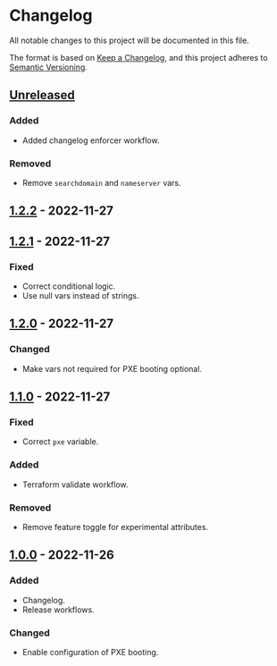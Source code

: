 # Changelog

All notable changes to this project will be documented in this file.

The format is based on [Keep a Changelog](https://keepachangelog.com/en/1.0.0/),
and this project adheres to [Semantic Versioning](https://semver.org/spec/v2.0.0.html).

## [Unreleased]

### Added

- Added changelog enforcer workflow.

### Removed

- Remove `searchdomain` and `nameserver` vars.

## [1.2.2] - 2022-11-27

## [1.2.1] - 2022-11-27

### Fixed

- Correct conditional logic.
- Use null vars instead of strings.

## [1.2.0] - 2022-11-27

### Changed

- Make vars not required for PXE booting optional.

## [1.1.0] - 2022-11-27

### Fixed

- Correct `pxe` variable.

### Added

- Terraform validate workflow.

### Removed

- Remove feature toggle for experimental attributes.

## [1.0.0] - 2022-11-26

### Added

- Changelog.
- Release workflows.

### Changed

- Enable configuration of PXE booting.

[Unreleased]: https://github.com/a7d-corp/terraform-module-proxmox-instance/compare/v1.2.2...HEAD
[1.2.2]: https://github.com/a7d-corp/terraform-module-proxmox-instance/compare/v1.2.1...v1.2.2
[1.2.1]: https://github.com/a7d-corp/terraform-module-proxmox-instance/compare/v1.2.0...v1.2.1
[1.2.0]: https://github.com/a7d-corp/terraform-module-proxmox-instance/compare/v1.1.0...v1.2.0
[1.1.0]: https://github.com/a7d-corp/terraform-module-proxmox-instance/compare/v1.0.0...v1.1.0
[1.0.0]: https://github.com/a7d-corp/terraform-module-proxmox-instance/releases/tag/v1.0.0
